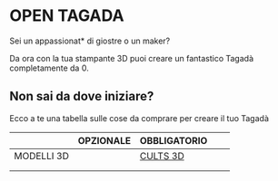# OPEN TAGADA
<p> Sei un appassionat* di giostre o un maker? </p>
<p> Da ora con la tua stampante 3D puoi creare un fantastico Tagadà completamente da 0. </p>

## Non sai da dove iniziare? 
<p> Ecco a te una tabella sulle cose da comprare per creare il tuo Tagadà </p>

|            | OPZIONALE | OBBLIGATORIO |   |   |
|------------|-----------|--------------|---|---|
| MODELLI 3D |           |   [CULTS 3D](https://cults3d.com/denilson_p)   |   |   |
|            |           |              |   |   |
|            |           |              |   |   |
